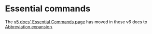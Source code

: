 # Essential commands

The [v5 docs' Essential Commands page](https://v5.zsh-abbr.olets.dev/usage) has moved in these v6 docs to [Abbreviation expansion](./abbreviation-expansion.md).
